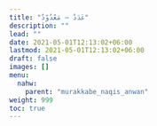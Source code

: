 ```yaml
---
title: "عَدَدٌ – مَعْدُوْدٌ"
description: ""
lead: ""
date: 2021-05-01T12:13:02+06:00
lastmod: 2021-05-01T12:13:02+06:00
draft: false
images: []
menu: 
  nahw:
    parent: "murakkabe_naqis_anwan"
weight: 999
toc: true
---
```



